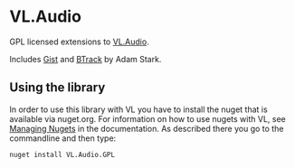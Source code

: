 # VL.Audio
GPL licensed extensions to [VL.Audio](https://github.com/vvvv/VL.Audio).

Includes [Gist](https://github.com/adamstark/Gist) and [BTrack](https://github.com/adamstark/Btrack) by Adam Stark.

## Using the library
In order to use this library with VL you have to install the nuget that is available via nuget.org. For information on how to use nugets with VL, see [Managing Nugets](https://thegraybook.vvvv.org/reference/hde/managing-nugets.html) in the documentation. As described there you go to the commandline and then type:

    nuget install VL.Audio.GPL
